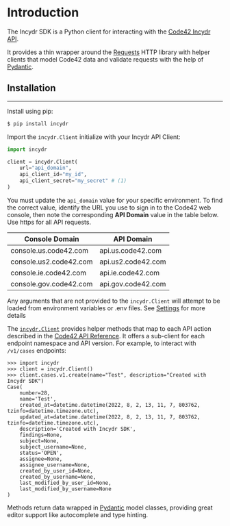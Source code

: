 # Introduction

The Incydr SDK is a Python client for interacting with the [Code42 Incydr API](https://developer.code42.com/api).

It provides a thin wrapper around the [Requests](https://requests.readthedocs.io/en/latest/) HTTP library with
helper clients that model Code42 data and validate requests with the help of [Pydantic](https://pydantic-docs.helpmanual.io).

## Installation

---

Install using pip:

```bash
$ pip install incydr
```

Import the `incydr.Client` initialize with your Incydr API Client:

```python
import incydr

client = incydr.Client(
    url="api_domain",
    api_client_id="my_id",
    api_client_secret="my_secret" # (1)
)
```

You must update the `api_domain` value for your specific environment. To find the correct value, identify the URL you use to sign in to the Code42 web console, then note the corresponding **API Domain** value in the table below. Use https for all API requests.

| Console Domain         | API Domain         |
| ---------------------- | ------------------ |
| console.us.code42.com  | api.us.code42.com  |
| console.us2.code42.com | api.us2.code42.com |
| console.ie.code42.com  | api.ie.code42.com  |
| console.gov.code42.com | api.gov.code42.com |

Any arguments that are not provided to the `incydr.Client` will attempt to be loaded from environment variables or
   .env files. See [Settings](/sdk/settings) for more details


The [`incydr.Client`](client.md) provides helper methods that map to each API action described in the
[Code42 API Reference](https://developer.code42.com/api). It offers a sub-client for each endpoint namespace and API
version. For example, to interact with `/v1/cases` endpoints:

```pycon
>>> import incydr
>>> client = incydr.Client()
>>> client.cases.v1.create(name="Test", description="Created with Incydr SDK")
Case(
    number=28,
    name='Test',
    created_at=datetime.datetime(2022, 8, 2, 13, 11, 7, 803762, tzinfo=datetime.timezone.utc),
    updated_at=datetime.datetime(2022, 8, 2, 13, 11, 7, 803762, tzinfo=datetime.timezone.utc),
    description='Created with Incydr SDK',
    findings=None,
    subject=None,
    subject_username=None,
    status='OPEN',
    assignee=None,
    assignee_username=None,
    created_by_user_id=None,
    created_by_username=None,
    last_modified_by_user_id=None,
    last_modified_by_username=None
)
```

Methods return data wrapped in [Pydantic](https://pydantic-docs.helpmanual.io) model classes, providing great editor
support like autocomplete and type hinting.
